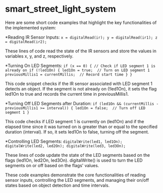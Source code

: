 # smart_street_light_system

Here are some short code examples that highlight the key functionalities of the implemented system:

*Reading IR Sensor Inputs:
`x = digitalRead(ir);
y = digitalRead(ir1);
z = digitalRead(ir2);`

These lines of code read the state of the IR sensors and store the values in variables x, y, and z, respectively.

*Turning On LED Segments:
`if (x == 0) {
  // Check if LED segment 1 is already on
  if (!led1On) {
    led1On = true;  // Turn on LED segment 1
    previousMillis1 = currentMillis;  // Record start time
  }
}`

This code snippet checks if the IR sensor associated with LED segment 1 detects an object. If the segment is not already on (!led1On), it sets the flag led1On to true and records the current time in previousMillis1.

*Turning Off LED Segments after Duration:
`if (led1On && (currentMillis - previousMillis1 >= interval)) {
  led1On = false;  // Turn off LED segment 1
}`

This code checks if LED segment 1 is currently on (led1On) and if the elapsed time since it was turned on is greater than or equal to the specified duration (interval). If so, it sets led1On to false, turning off the segment.

*Controlling LED Segments:
`digitalWrite(led1, led1On);
digitalWrite(led2, led2On);
digitalWrite(led3, led3On);`

These lines of code update the state of the LED segments based on the flags (led1On, led2On, led3On). digitalWrite() is used to turn the LED segments on or off based on the flags' values.

These code examples demonstrate the core functionalities of reading sensor inputs, controlling the LED segments, and managing their on/off states based on object detection and time intervals.




